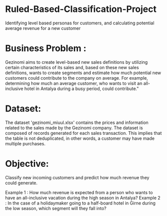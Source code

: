 # Ruled-Based-Classification-Project
Identifying level based personas for customers, and calculating potential average revenue for a new customer

# Business Problem : 
Gezinomi aims to create level-based new sales definitions
by utilizing certain characteristics of its sales and, based on these new sales
definitions, wants to create segments and estimate how much potential
new customers could contribute to the company on average.
For example, determining how much an average customer,
who wants to visit an all-inclusive hotel in Antalya during a busy period,
could contribute."

# Dataset: 
The dataset 'gezinomi_miuul.xlsx' contains the prices and information
related to the sales made by the Gezinomi company. The dataset is composed of
records generated for each sales transaction. This implies that the table is
not deduplicated, in other words, a customer may have made multiple purchases.

# Objective:
Classify new incoming customers and predict how much revenue they could generate.

Example 1 : How much revenue is expected from a person who wants to have an all-inclusive vacation during the high season in Antalya? 
Example 2 : In the case of a holidaymaker going to a half-board hotel in Girne during the low season, which segment will they fall into?
